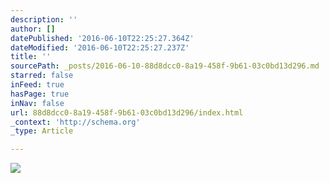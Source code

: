 ```yaml
---
description: ''
author: []
datePublished: '2016-06-10T22:25:27.364Z'
dateModified: '2016-06-10T22:25:27.237Z'
title: ''
sourcePath: _posts/2016-06-10-88d8dcc0-8a19-458f-9b61-03c0bd13d296.md
starred: false
inFeed: true
hasPage: true
inNav: false
url: 88d8dcc0-8a19-458f-9b61-03c0bd13d296/index.html
_context: 'http://schema.org'
_type: Article

---
```

![](https://the-grid-user-content.s3-us-west-2.amazonaws.com/3d7c97ac-bd74-4011-bfb4-9260d2757087.jpg)